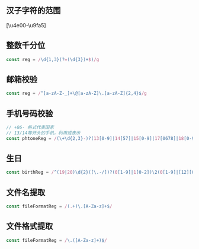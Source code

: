 ## 汉子字符的范围
[\u4e00-\u9fa5]

## 整数千分位
```javascript
const reg = /\d{1,3}(?=(\d{3})+$)/g
```

## 邮箱校验
```javascript
const reg = /^[a-zA-Z-_]+\@[a-zA-Z]\.[a-zA-Z]{2,4}$/g
```

## 手机号码校验
```javascript
// +86- 格式代表国家
// 13/14等开头的手机，利用或表示
const phtoneReg = /(\+\d{2,3}-)?(13[0-9]|14[57]|15[0-9]|17[0678]|18[0-9]\d{8})/g
```

## 生日
```javascript
const birthReg = /^(19|20)\d{2}([\.-/])?(0[1-9]|1[0-2])\2(0[1-9]|[12][0-9]|3[01])$/g
```

## 文件名提取
```javascript
const fileFormatReg = /(.+)\.[A-Za-z]+$/
```

## 文件格式提取
```javascript
const fileFormatReg = /\.([A-Za-z]+)$/
```
